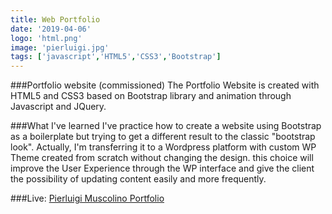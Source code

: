 ```yaml
---
title: Web Portfolio
date: '2019-04-06'
logo: 'html.png'
image: 'pierluigi.jpg'
tags: ['javascript','HTML5','CSS3','Bootstrap']
---
```


###Portfolio website (commissioned)
 The Portfolio Website is created with HTML5 and CSS3 based on Bootstrap library and animation through Javascript and JQuery.

###What I've learned
I've practice how to create a website using Bootstrap as a boilerplate but trying to get a different result to the classic "bootstrap look".
Actually, I'm transferring it to a Wordpress platform with custom WP Theme created from scratch without changing the design. this choice will improve the User Experience through the WP interface and give the client the possibility of updating content easily and more frequently.

###Live: 
<a href="http://pierluigimuscolino.com/" target=_blank>Pierluigi Muscolino Portfolio</a>
